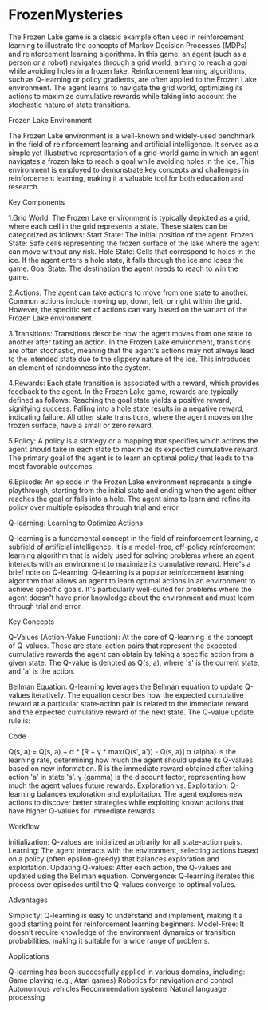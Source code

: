 # FrozenMysteries
The Frozen Lake game is a classic example often used in reinforcement learning to illustrate the concepts of Markov Decision Processes (MDPs) and reinforcement learning algorithms. In this game, an agent (such as a person or a robot) navigates through a grid world, aiming to reach a goal while avoiding holes in a frozen lake.
Reinforcement learning algorithms, such as Q-learning or policy gradients, are often applied to the Frozen Lake environment. The agent learns to navigate the grid world, optimizing its actions to maximize cumulative rewards while taking into account the stochastic nature of state transitions.

Frozen Lake Environment

The Frozen Lake environment is a well-known and widely-used benchmark in the field of reinforcement learning and artificial intelligence. It serves as a simple yet illustrative representation of a grid-world game in which an agent navigates a frozen lake to reach a goal while avoiding holes in the ice. This environment is employed to demonstrate key concepts and challenges in reinforcement learning, making it a valuable tool for both education and research.

Key Components

1.Grid World: The Frozen Lake environment is typically depicted as a grid, where each cell in the grid represents a state. These states can be categorized as follows:
Start State: The initial position of the agent.
Frozen State: Safe cells representing the frozen surface of the lake where the agent can move without any risk.
Hole State: Cells that correspond to holes in the ice. If the agent enters a hole state, it falls through the ice and loses the game.
Goal State: The destination the agent needs to reach to win the game.

2.Actions: The agent can take actions to move from one state to another. Common actions include moving up, down, left, or right within the grid. However, the specific set of actions can vary based on the variant of the Frozen Lake environment.

3.Transitions: Transitions describe how the agent moves from one state to another after taking an action. In the Frozen Lake environment, transitions are often stochastic, meaning that the agent's actions may not always lead to the intended state due to the slippery nature of the ice. This introduces an element of randomness into the system.

4.Rewards: Each state transition is associated with a reward, which provides feedback to the agent. In the Frozen Lake game, rewards are typically defined as follows:
Reaching the goal state yields a positive reward, signifying success.
Falling into a hole state results in a negative reward, indicating failure.
All other state transitions, where the agent moves on the frozen surface, have a small or zero reward.

5.Policy: A policy is a strategy or a mapping that specifies which actions the agent should take in each state to maximize its expected cumulative reward. The primary goal of the agent is to learn an optimal policy that leads to the most favorable outcomes.

6.Episode: An episode in the Frozen Lake environment represents a single playthrough, starting from the initial state and ending when the agent either reaches the goal or falls into a hole. The agent aims to learn and refine its policy over multiple episodes through trial and error.


Q-learning: Learning to Optimize Actions

Q-learning is a fundamental concept in the field of reinforcement learning, a subfield of artificial intelligence. It is a model-free, off-policy reinforcement learning algorithm that is widely used for solving problems where an agent interacts with an environment to maximize its cumulative reward. Here's a brief note on Q-learning:
Q-learning is a popular reinforcement learning algorithm that allows an agent to learn optimal actions in an environment to achieve specific goals. It's particularly well-suited for problems where the agent doesn't have prior knowledge about the environment and must learn through trial and error.

Key Concepts

Q-Values (Action-Value Function): At the core of Q-learning is the concept of Q-values. These are state-action pairs that represent the expected cumulative rewards the agent can obtain by taking a specific action from a given state. The Q-value is denoted as Q(s, a), where 's' is the current state, and 'a' is the action.

Bellman Equation: Q-learning leverages the Bellman equation to update Q-values iteratively. The equation describes how the expected cumulative reward at a particular state-action pair is related to the immediate reward and the expected cumulative reward of the next state. The Q-value update rule is:

Code

Q(s, a) = Q(s, a) + α * [R + γ * max(Q(s', a')) - Q(s, a)]
α (alpha) is the learning rate, determining how much the agent should update its Q-values based on new information.
R is the immediate reward obtained after taking action 'a' in state 's'.
γ (gamma) is the discount factor, representing how much the agent values future rewards.
Exploration vs. Exploitation: Q-learning balances exploration and exploitation. The agent explores new actions to discover better strategies while exploiting known actions that have higher Q-values for immediate rewards.

Workflow

Initialization: Q-values are initialized arbitrarily for all state-action pairs.
Learning: The agent interacts with the environment, selecting actions based on a policy (often epsilon-greedy) that balances exploration and exploitation.
Updating Q-values: After each action, the Q-values are updated using the Bellman equation.
Convergence: Q-learning iterates this process over episodes until the Q-values converge to optimal values.

Advantages

Simplicity: Q-learning is easy to understand and implement, making it a good starting point for reinforcement learning beginners.
Model-Free: It doesn't require knowledge of the environment dynamics or transition probabilities, making it suitable for a wide range of problems.

Applications

Q-learning has been successfully applied in various domains, including:
Game playing (e.g., Atari games)
Robotics for navigation and control
Autonomous vehicles
Recommendation systems
Natural language processing
